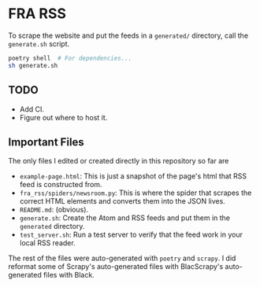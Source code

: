 # FRA RSS

To scrape the website and put the feeds in a `generated/` directory, call the
`generate.sh` script.

```sh
poetry shell  # For dependencies...
sh generate.sh
```

## TODO

- Add CI.
- Figure out where to host it.

## Important Files

The only files I edited or created directly in this repository so far are

- `example-page.html`: This is just a snapshot of the page's html that RSS feed
  is constructed from.
- `fra_rss/spiders/newsroom.py`: This is where the spider that scrapes the
  correct HTML elements and converts them into the JSON lives.
- `README.md`: (obvious).
- `generate.sh`: Create the Atom and RSS feeds and put them in the `generated` directory.
- `test_server.sh`: Run a test server to verify that the feed work in your local RSS reader.

The rest of the files were auto-generated with `poetry` and `scrapy`. I did
reformat some of Scrapy's auto-generated files with BlacScrapy's auto-generated
files with Black.
